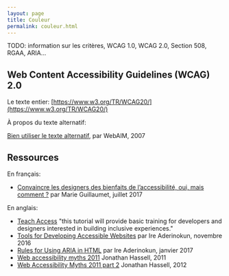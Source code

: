 ```yaml
---
layout: page
title: Couleur
permalink: couleur.html
---
```


TODO: information sur les critères, WCAG 1.0, WCAG 2.0, Section 508, RGAA, ARIA...

## Web Content Accessibility Guidelines (WCAG) 2.0

Le texte entier: [https://www.w3.org/TR/WCAG20/](https://www.w3.org/TR/WCAG20/)

À propos du texte alternatif:

[Bien utiliser le texte alternatif](http://www.pompage.net/traduction/Bien-utiliser-le-texte-alternatif), par WebAIM, 2007

## Ressources

En français:

<div class="cards"></div>

* [Convaincre les designers des bienfaits de l’accessibilité, oui, mais comment ?](https://marieguillaumet.com/convaincre-les-designers-des-bienfaits-de-l-accessibilite/) par Marie Guillaumet, juillet 2017

En anglais:

<div class="cards"></div>

* [Teach Access](https://teachaccess.github.io/tutorial/) "this tutorial will provide basic training for developers and designers interested in building inclusive experiences."
* [Tools for Developing Accessible Websites](https://bitsofco.de/tools-for-developing-accessible-websites/) par Ire Aderinokun, novembre 2016
* [Rules for Using ARIA in HTML](https://bitsofco.de/rules-for-using-aria-in-html/) par Ire Aderinokun, janvier 2017
* [Web accessibility myths 2011](https://web.archive.org/web/20220707080159/https://www.hassellinclusion.com/blog/accessibility-myths-2011/) Jonathan Hassell, 2011
* [Web Accessibility Myths 2011 part 2](https://web.archive.org/web/20210211055035/https://www.hassellinclusion.com/blog/web-accessibility-myths-2011-part2/) Jonathan Hassell, 2012
